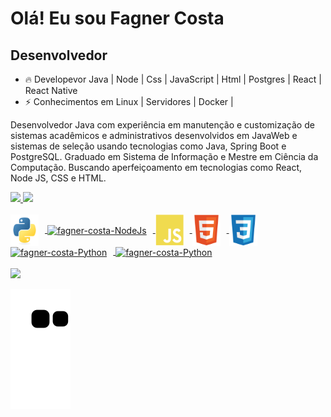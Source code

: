 <h1>Olá! Eu sou Fagner Costa</h1>

<h2> Desenvolvedor</h2>

- 🔥 Developevor Java | Node | Css | JavaScript | Html | Postgres | React | React Native
- ⚡  Conhecimentos em Linux | Servidores | Docker | 


<p>Desenvolvedor Java com experiência em manutenção e customização de sistemas acadêmicos e administrativos desenvolvidos em JavaWeb e sistemas de seleção usando tecnologias como Java, Spring Boot e PostgreSQL. Graduado em Sistema de Informação e Mestre em Ciência da Computação. Buscando aperfeiçoamento em tecnologias como React, Node JS, CSS e HTML.</p>

<div>
    <a href="https://github.com/fagnercosta">
    <img  height="180em" src="https://github-readme-stats.vercel.app/api?username=fagnercosta&show_icons=true&theme=dracula&include_all_commits=true&count_private=true"/>
    <img height="180em" src="https://github-readme-stats.vercel.app/api/top-langs/?username=fagnercosta&layout=compact&langs_count=4&theme=dracula"/>
</div>


<div style="display: inline_block"><br>
    <img style="margin-right: 10px;" align="center" alt="fagner-costa-Python" height="50" width="45" src="https://raw.githubusercontent.com/devicons/devicon/master/icons/python/python-original.svg">
    <img style="margin-right: 10px;" align="center" alt="fagner-costa-NodeJs" height="50" width="45" src="https://cdn.jsdelivr.net/gh/devicons/devicon/icons/nodejs/nodejs-original.svg"/>        
    <img style="margin-right: 10px;" align="center" alt="fagner-costa-Js" height="50" width="45" src="https://raw.githubusercontent.com/devicons/devicon/master/icons/javascript/javascript-plain.svg">
    <img style="margin-right: 10px;" align="center" alt="fagner-costa-HTML" height="50" width="45" src="https://raw.githubusercontent.com/devicons/devicon/master/icons/html5/html5-original.svg">
    <img style="margin-right: 10px;" align="center" alt="fagner-costa-CSS" height="50" width="45" src="https://raw.githubusercontent.com/devicons/devicon/master/icons/css3/css3-original.svg">
    <img style="margin-right: 10px;" align="center" alt="fagner-costa-Python" height="50" width="45" src="https://cdn.jsdelivr.net/gh/devicons/devicon/icons/java/java-original.svg">
    <img style="margin-right: 10px;" align="center" alt="fagner-costa-Python" height="50" width="45" src="https://cdn.jsdelivr.net/gh/devicons/devicon/icons/objectivec/objectivec-plain.svg">
</div>

<br>

<div>
    <a href="https://br.linkedin.com/in/raimundo-fagner-costa-247b52190" target="_blank"><img src="https://img.shields.io/badge/LinkedIn-0077B5?style=for-the-badge&logo=linkedin&logoColor=white" style="width: 140px;" target="_blank"></a>
</br>

![Snake animation](https://github.com/rafaballerini/rafaballerini/blob/output/github-contribution-grid-snake.svg)
    
    
 
</div>
